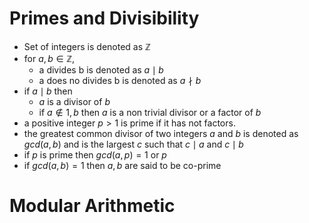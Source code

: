 # Primes and Divisibility

- Set of integers is denoted as $\mathbb{Z}$
- for $a, b \in \mathbb{Z}$, 
	- a divides b is denoted as $a \mid b$
	- a does no divides b is denoted as $a \nmid b$
- if $a \mid b$ then
	- $a$ is a divisor of $b$
	- if $a \notin {1, b}$ then $a$ is a non trivial divisor or a factor of $b$
- a positive integer $p \gt 1$ is prime if it has not factors.
- the greatest common divisor of two integers $a$ and $b$ is denoted as $gcd(a, b)$ and is the largest $c$ such that $c \mid a$ and $c \mid b$
- if $p$ is prime then $gcd(a, p) = 1 \text{ or } p$ 
- if $gcd(a, b) = 1$ then $a, b$ are said to be co-prime 

# Modular Arithmetic

 